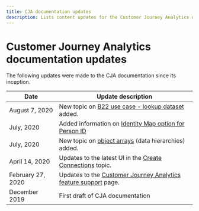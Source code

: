 ```yaml
---
title: CJA documentation updates
description: Lists content updates for the Customer Journey Analytics documentation set since December, 2019. 
---
```


# Customer Journey Analytics documentation updates

The following updates were made to the CJA documentation since its inception.

| Date | Update description |
| --- | --- |
|August 7, 2020| New topic on [B22 use case - lookup dataset](/help/use-cases/b2b.md) added.|
|July, 2020| Added information on [Identity Map option for Person ID](https://docs.adobe.com/content/help/en/analytics-platform/using/cja-connections/create-connection.html#use-identity-map-as-a-person-id)|
|July, 2020| New topic on [object arrays](/help/use-cases/object-arrays.md) (data hierarchies) added.
|April 14, 2020|Updates to the latest UI in the [Create Connections](/help/connections/create-connection.md) topic.|
| February 27, 2020 | Updates to the [Customer Journey Analytics feature support](/help/getting-started/cja-aa.md) page. |
| December 2019 | First draft of CJA documentation |
